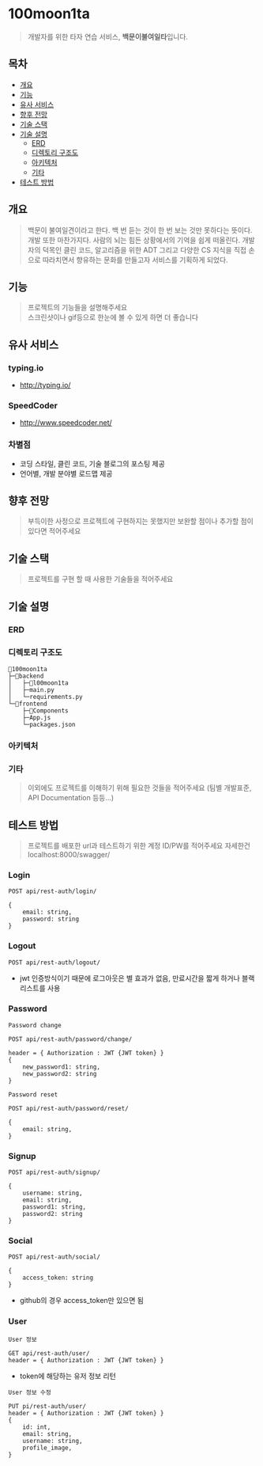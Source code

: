 # 100moon1ta

> 개발자를 위한 타자 연습 서비스, **백문이불여일타**입니다.



## 목차

- [개요](#개요)
- [기능](#기능)
- [유사 서비스](#유사-서비스)
- [향후 전망](#향후-전망)
- [기술 스택](#기술-스택)
- [기술 설명](#기술-설명)
  - [ERD](#erd)
  - [디렉토리 구조도](#디렉토리-구조도)
  - [아키텍처](#아키텍처)
  - [기타](#기타)
- [테스트 방법](#테스트-방법)



## 개요

> 백문이 불여일견이라고 한다. 백 번 듣는 것이 한 번 보는 것만 못하다는 뜻이다. 개발 또한 마찬가지다. 사람의 뇌는 힘든 상황에서의 기억을 쉽게 떠올린다. 개발자의 덕목인 클린 코드, 알고리즘을 위한 ADT 그리고 다양한 CS 지식을 직접 손으로 따라치면서 향유하는 문화를 만들고자 서비스를 기획하게 되었다.



## 기능

> 프로젝트의 기능들을 설명해주세요  
> 스크린샷이나 gif등으로 한눈에 볼 수 있게 하면 더 좋습니다



## 유사 서비스

### typing.io

- http://typing.io/

### SpeedCoder

- http://www.speedcoder.net/

### 차별점

- 코딩 스타일, 클린 코드, 기술 블로그의 포스팅 제공
- 언어별, 개발 분야별 로드맵 제공



## 향후 전망

> 부득이한 사정으로 프로젝트에 구현하지는 못했지만 보완할 점이나 추가할 점이 있다면 적어주세요



## 기술 스택

> 프로젝트를 구현 할 때 사용한 기술들을 적어주세요



## 기술 설명

### ERD



### 디렉토리 구조도

```
📁100moon1ta
├─📁backend
│   ├─📁l00moon1ta
│   ├─main.py
│   └─requirements.py
└─📁frontend
    ├─📁Components
    ├─App.js
    └─packages.json
```



### 아키텍처



### 기타

> 이외에도 프로젝트를 이해하기 위해 필요한 것들을 적어주세요 (팀별 개발표준, API Documentation 등등...)



## 테스트 방법

> 프로젝트를 배포한 url과 테스트하기 위한 계정 ID/PW를 적어주세요
> 자세한건 localhost:8000/swagger/

### Login

```
POST api/rest-auth/login/

{
    email: string,
    password: string
}
```

### Logout

```
POST api/rest-auth/logout/
```

- jwt 인증방식이기 때문에 로그아웃은 별 효과가 없음, 만료시간을 짧게 하거나 블랙리스트를 사용

### Password

```
Password change

POST api/rest-auth/password/change/

header = { Authorization : JWT {JWT token} }
{
    new_password1: string,
    new_password2: string
}
```

```
Password reset

POST api/rest-auth/password/reset/

{
    email: string,
}
```

### Signup

```
POST api/rest-auth/signup/

{
    username: string,
    email: string,
    password1: string,
    password2: string
}

```

### Social

```
POST api/rest-auth/social/

{
    access_token: string
}
```

- github의 경우 access_token만 있으면 됨

### User

```
User 정보

GET api/rest-auth/user/
header = { Authorization : JWT {JWT token} }
```

- token에 해당하는 유저 정보 리턴

```
User 정보 수정

PUT pi/rest-auth/user/
header = { Authorization : JWT {JWT token} }
{
    id: int,
    email: string,
    username: string,
    profile_image,
}
```
